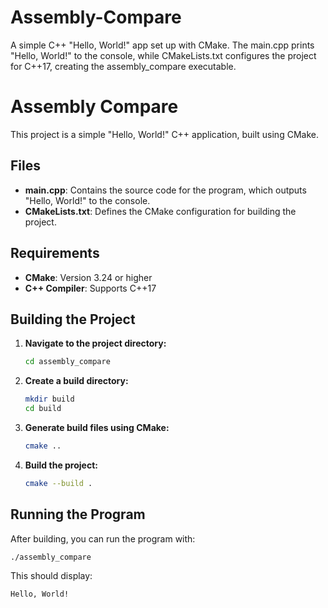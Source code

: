 # Assembly-Compare
A simple C++ "Hello, World!" app set up with CMake. The main.cpp prints "Hello, World!" to the console, while CMakeLists.txt configures the project for C++17, creating the assembly_compare executable.



# Assembly Compare

This project is a simple "Hello, World!" C++ application, built using CMake.

## Files
- **main.cpp**: Contains the source code for the program, which outputs "Hello, World!" to the console.
- **CMakeLists.txt**: Defines the CMake configuration for building the project.

## Requirements
- **CMake**: Version 3.24 or higher
- **C++ Compiler**: Supports C++17

## Building the Project

1. **Navigate to the project directory:**
   ```bash
   cd assembly_compare
   ```

2. **Create a build directory:**
   ```bash
   mkdir build
   cd build
   ```

3. **Generate build files using CMake:**
   ```bash
   cmake ..
   ```

4. **Build the project:**
   ```bash
   cmake --build .
   ```

## Running the Program
After building, you can run the program with:
```bash
./assembly_compare
```

This should display:
```
Hello, World!
```

